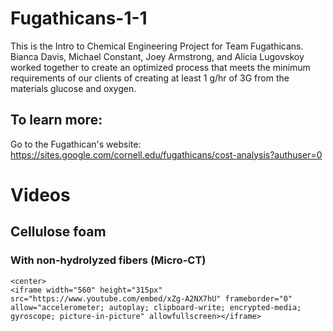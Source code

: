 # Fugathicans-1-1
This is the Intro to Chemical Engineering Project for Team Fugathicans. Bianca Davis, Michael Constant, Joey Armstrong, and Alicia Lugovskoy worked together to create an optimized process that meets the minimum requirements of our clients of creating at least 1 g/hr of 3G from the materials glucose and oxygen.

## To learn more: 
Go to the Fugathican's website:
https://sites.google.com/cornell.edu/fugathicans/cost-analysis?authuser=0 

# Videos

## Cellulose foam 

### With non-hydrolyzed fibers (Micro-CT)

```@raw html
<center>
<iframe width="560" height="315px" src="https://www.youtube.com/embed/xZg-A2NX7hU" frameborder="0" allow="accelerometer; autoplay; clipboard-write; encrypted-media; gyroscope; picture-in-picture" allowfullscreen></iframe>
